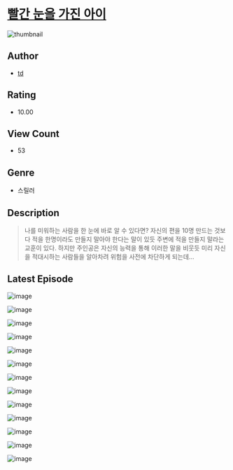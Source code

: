 # [빨간 눈을 가진 아이](https://comic.naver.com/challenge/list?titleId=811222)
![thumbnail](https://image-comic.pstatic.net/user_contents_data/challenge_comic/2023/05/25/367232/upload_7004000554291968048_480x623.jpeg)

## Author
- [td](https://comic.naver.com/artistTitle?id=367232)

## Rating
- 10.00

## View Count
- 53

## Genre
- 스릴러

## Description
> 나를 미워하는 사람을 한 눈에 바로 알 수 있다면? 자신의 편을 10명 만드는 것보다 적을 한명이라도 만들지 말아야 한다는 말이 있듯 주변에 적을 만들지 말라는 교훈이 있다. 하지만 주인공은 자신의 능력을 통해 이러한 말을 비웃듯 미리 자신을 적대시하는 사람들을 알아차려 위험을 사전에 차단하게 되는데...


## Latest Episode
![image](https://image-comic.pstatic.net/user_contents_data/challenge_comic/2023/05/25/367232/upload_4050480114748699954.jpeg)

![image](https://image-comic.pstatic.net/user_contents_data/challenge_comic/2023/05/25/367232/upload_3834081048706703671.jpeg)

![image](https://image-comic.pstatic.net/user_contents_data/challenge_comic/2023/05/25/367232/upload_3847541269217751138.jpeg)

![image](https://image-comic.pstatic.net/user_contents_data/challenge_comic/2023/05/25/367232/upload_4121698795017953637.jpeg)

![image](https://image-comic.pstatic.net/user_contents_data/challenge_comic/2023/05/25/367232/upload_3832674557851165748.jpeg)

![image](https://image-comic.pstatic.net/user_contents_data/challenge_comic/2023/05/25/367232/upload_7293686487078746416.jpeg)

![image](https://image-comic.pstatic.net/user_contents_data/challenge_comic/2023/05/25/367232/upload_3775530735955501881.jpeg)

![image](https://image-comic.pstatic.net/user_contents_data/challenge_comic/2023/05/25/367232/upload_4051332450992009313.jpeg)

![image](https://image-comic.pstatic.net/user_contents_data/challenge_comic/2023/05/25/367232/upload_7221574986033803362.jpeg)

![image](https://image-comic.pstatic.net/user_contents_data/challenge_comic/2023/05/25/367232/upload_7377853191584690992.jpeg)

![image](https://image-comic.pstatic.net/user_contents_data/challenge_comic/2023/05/25/367232/upload_4122874159210521651.jpeg)

![image](https://image-comic.pstatic.net/user_contents_data/challenge_comic/2023/05/25/367232/upload_3473793069946791270.jpeg)

![image](https://image-comic.pstatic.net/user_contents_data/challenge_comic/2023/05/25/367232/upload_3630289858462953776.jpeg)
